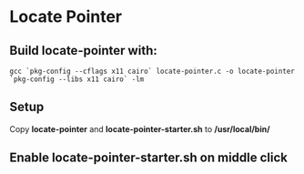 # Locate Pointer

## Build locate-pointer with:
```
gcc `pkg-config --cflags x11 cairo` locate-pointer.c -o locate-pointer `pkg-config --libs x11 cairo` -lm
```

## Setup
Copy **locate-pointer** and **locate-pointer-starter.sh** to **/usr/local/bin/**

## Enable locate-pointer-starter.sh on middle click
